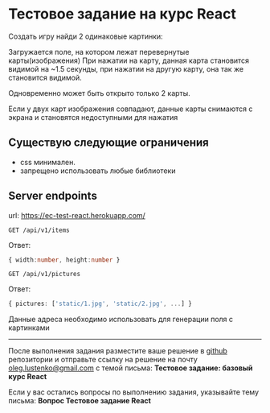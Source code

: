 # Тестовое задание на курс React

Создать игру найди 2 одинаковые картинки:

Загружается поле, на котором лежат перевернутые карты(изображения)
При нажатии на карту, данная карта становится видимой на ~1.5 секунды, при нажатии на другую карту, она так же становится видимой.

Одновременно может быть открыто только 2 карты.

Если у двух карт изображения совпадают, данные карты снимаются с экрана и становятся недоступными для нажатия

## Существую следующие ограничения

- css минимален.
- запрещено использовать любые библиотеки

## Server endpoints

url: https://ec-test-react.herokuapp.com/

`GET /api/v1/items`

Ответ:
```ts
{ width:number, height:number }
```

`GET /api/v1/pictures`

Ответ:
```ts
{ pictures: ['static/1.jpg', 'static/2.jpg', ...] }
```

Данные адреса необходимо использовать для генерации поля с картинками

---

После выполнения задания разместите ваше решение в [github]() репозитории и отправьте ссылку на решение на почту oleg.lustenko@gmail.com c темой письма: <strong>Тестовое задание: базовый курс React</strong>

Если у вас остались вопросы по выполнению задания, указывайте тему письма: <strong>Вопрос Тестовое задание React</strong>
